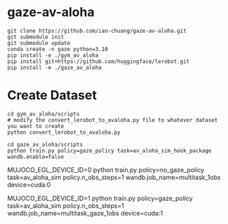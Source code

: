 # gaze-av-aloha

```
git clone https://github.com/ian-chuang/gaze-av-aloha.git
git submodule init
git submodule update
conda create -n gaze python=3.10
pip install -e ./gym_av_aloha
pip install git+https://github.com/huggingface/lerobot.git
pip install -e ./gaze_av_aloha
```

# Create Dataset

```
cd gym_av_aloha/scripts
# modify the convert_lerobot_to_avaloha.py file to whatever dataset you want to create
python convert_lerobot_to_avaloha.py
```

```
cd gaze_av_aloha/scripts
python train.py policy=gaze_policy task=av_aloha_sim_hook_package wandb.enable=false 
```

MUJOCO_EGL_DEVICE_ID=0 python train.py policy=no_gaze_policy task=av_aloha_sim policy.n_obs_steps=1 wandb.job_name=multitask_1obs device=cuda:0

MUJOCO_EGL_DEVICE_ID=1 python train.py policy=gaze_policy task=av_aloha_sim policy.n_obs_steps=1 wandb.job_name=multitask_gaze_1obs device=cuda:1